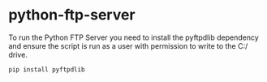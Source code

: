 # python-ftp-server

To run the Python FTP Server you need to install the pyftpdlib dependency and ensure the script is run as a user with permission to write to the C:/ drive.
```
pip install pyftpdlib
```
